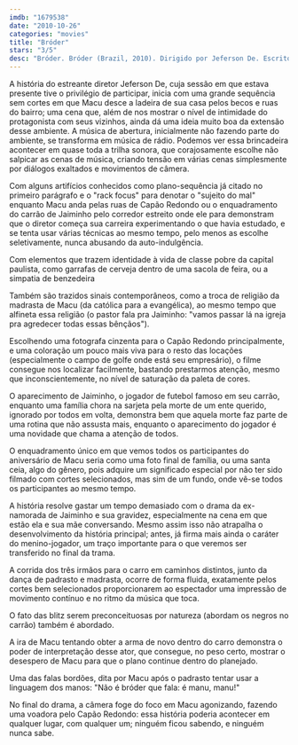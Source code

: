 ```yaml
---
imdb: "1679538"
date: "2010-10-26"
categories: "movies"
title: "Bróder"
stars: "3/5"
desc: "Bróder. Bróder (Brazil, 2010). Dirigido por Jeferson De. Escrito por Newton Cannito, Jeferson De, Laura Malin. Com Caio Blat, Jonathan Haagensen, Silvio Guindane, Cássia Kis Magro, Ailton Graça, Cintia Rosa, Zezé Motta, Lidiane Lisboa."
---
```

A história do estreante diretor Jeferson De, cuja sessão em que estava presente tive o privilégio de participar, inicia com uma grande sequência sem cortes em que Macu desce a ladeira de sua casa pelos becos e ruas do bairro; uma cena que, além de nos mostrar o nível de intimidade do protagonista com seus vizinhos, ainda dá uma ideia muito boa da extensão desse ambiente. A música de abertura, inicialmente não fazendo parte do ambiente, se transforma em música de rádio. Podemos ver essa brincadeira acontecer em quase toda a trilha sonora, que corajosamente escolhe não salpicar as cenas de música, criando tensão em várias cenas simplesmente por diálogos exaltados e movimentos de câmera.

Com alguns artifícios conhecidos como plano-sequência já citado no primeiro parágrafo e o "rack focus" para denotar o "sujeito do mal" enquanto Macu anda pelas ruas de Capão Redondo ou o enquadramento do carrão de Jaiminho pelo corredor estreito onde ele para demonstram que o diretor começa sua carreira experimentando o que havia estudado, e se tenta usar várias técnicas ao mesmo tempo, pelo menos as escolhe seletivamente, nunca abusando da auto-indulgência.

Com elementos que trazem identidade à vida de classe pobre da capital paulista, como garrafas de cerveja dentro de uma sacola de feira, ou a simpatia de benzedeira

Também são trazidos sinais contemporâneos, como a troca de religião da madrasta de Macu (da católica para a evangélica), ao mesmo tempo que alfineta essa religião (o pastor fala pra Jaiminho: "vamos passar lá na igreja pra agredecer todas essas bênçãos").

Escolhendo uma fotografa cinzenta para o Capão Redondo principalmente, e uma coloração um pouco mais viva para o resto das locações (especialmente o campo de golfe onde está seu empresário), o filme consegue nos localizar facilmente, bastando prestarmos atenção, mesmo que inconscientemente, no nível de saturação da paleta de cores.

O aparecimento de Jaiminho, o jogador de futebol famoso em seu carrão, enquanto uma família chora na sarjeta pela morte de um ente querido, ignorado por todos em volta, demonstra bem que aquela morte faz parte de uma rotina que não assusta mais, enquanto o aparecimento do jogador é uma novidade que chama a atenção de todos.

O enquadramento único em que vemos todos os participantes do aniversário de Macu seria como uma foto final de família, ou uma santa ceia, algo do gênero, pois adquire um significado especial por não ter sido filmado com cortes selecionados, mas sim de um fundo, onde vê-se todos os participantes ao mesmo tempo.

A história resolve gastar um tempo demasiado com o drama da ex-namorada de Jaiminho e sua gravidez, especialmente na cena em que estão ela e sua mãe conversando. Mesmo assim isso não atrapalha o desenvolvimento da história principal; antes, já firma mais ainda o caráter do menino-jogador, um traço importante para o que veremos ser transferido no final da trama.

A corrida dos três irmãos para o carro em caminhos distintos, junto da dança de padrasto e madrasta, ocorre de forma fluida, exatamente pelos cortes bem selecionados proporcionarem ao espectador uma impressão de movimento contínuo e no ritmo da música que toca.

O fato das blitz serem preconceituosas por natureza (abordam os negros no carrão) também é abordado.

A ira de Macu tentando obter a arma de novo dentro do carro demonstra o poder de interpretação desse ator, que consegue, no peso certo, mostrar o desespero de Macu para que o plano continue dentro do planejado.

Uma das falas bordões, dita por Macu após o padrasto tentar usar a linguagem dos manos: "Não é bróder que fala: é manu, manu!"

No final do drama, a câmera foge do foco em Macu agonizando, fazendo uma voadora pelo Capão Redondo: essa história poderia acontecer em qualquer lugar, com qualquer um; ninguém ficou sabendo, e ninguém nunca sabe.
